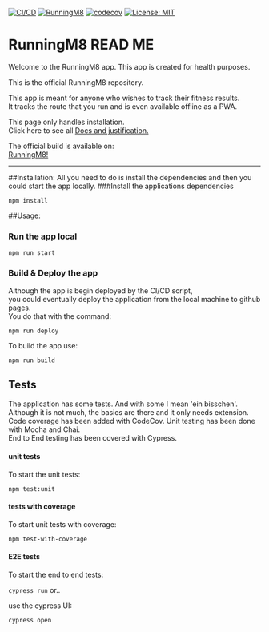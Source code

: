 [![CI/CD](https://github.com/HU-SD-V3FEP3-studenten-2122/fep3-projectopdracht-runningm8/actions/workflows/node.js.yml/badge.svg?branch=main)](https://github.com/HU-SD-V3FEP3-studenten-2122/fep3-projectopdracht-runningm8/actions/workflows/node.js.yml)
[![RunningM8](https://img.shields.io/endpoint?url=https://dashboard.cypress.io/badge/detailed/58ijy4&style=plastic&logo=cypress)](https://dashboard.cypress.io/projects/58ijy4/runs)
[![codecov](https://codecov.io/gh/HU-SD-V3FEP3-studenten-2122/fep3-projectopdracht-runningm8/branch/feature/testing/graph/badge.svg?token=KPOFGEHMNS)](https://codecov.io/gh/HU-SD-V3FEP3-studenten-2122/fep3-projectopdracht-runningm8)
[![License: MIT](https://img.shields.io/badge/License-MIT-yellow.svg)](https://opensource.org/licenses/MIT)


# RunningM8 READ ME


Welcome to the RunningM8 app.
This app is created for health purposes.


This is the official RunningM8 repository.

This app is meant for anyone who wishes to track their fitness results.\
It tracks the route that you run and is even available offline as a PWA.

This page only handles installation.\
Click here to see all [Docs and justification.](./docs/README.MD "docs and justification")

The official build is available on:\
[RunningM8!](https://hu-sd-v3fep3-studenten-2122.github.io/fep3-projectopdracht-runningm8)


- - - - 

##Installation:
All you need to do is install the dependencies and then you could start the app locally.
###Install the applications dependencies

`npm install` 

##Usage:

### Run the app local

`npm run start`

### Build & Deploy the app

Although the app is begin deployed by the CI/CD script,\
you could eventually deploy the application from the local machine to github pages.\
You do that with the command:

`npm run deploy`

To build the app use:

`npm run build`

## Tests

The application has some tests. And with some I mean 'ein bisschen'.\
Although it is not much, the basics are there and it only needs extension.\
Code coverage has been added with CodeCov. Unit testing has been done with Mocha and Chai.\
End to End testing has been covered with Cypress.

#### unit tests
To start the unit tests:

`npm test:unit`

#### tests with coverage
To start unit tests with coverage:

`npm test-with-coverage`

#### E2E tests
To start the end to end tests:

`cypress run` or..

use the cypress UI:

`cypress open`

